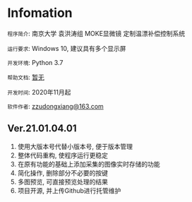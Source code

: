# Infomation

`程序简介`: 南京大学 袁洪涛组 MOKE显微镜 定制温漂补偿控制系统

`运行要求`: Windows 10, 建议具有多个显示屏

`开发环境`: Python 3.7

`帮助文档`: [暂无](./#)

`开发时间`: 2020年11月起

`软件作者`: zzudongxiang@163.com


## Ver.21.01.04.01

1. 使用大版本号代替小版本号, 便于版本管理
2. 整体代码重构, 使程序运行更稳定
3. 在原有功能的基础上添加采集的图像实时存储的功能
4. 简化操作, 删除部分不必要的按键
5. 多图预览, 可直接预览处理的结果
6. 项目开源, 并上传Github进行托管维护